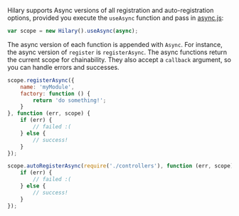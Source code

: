 Hilary supports Async versions of all registration and auto-registration options, provided you execute the ``useAsync`` function and pass in [async.js](https://github.com/caolan/async):

```JavaScript
var scope = new Hilary().useAsync(async);
```

The async version of each function is appended with ``Async``. For instance, the async version of ``register`` is ``registerAsync``. The async functions return the current scope for chainability. They also accept a ``callback`` argument, so you can handle errors and successes.

```JavaScript
scope.registerAsync({
    name: 'myModule',
    factory: function () {
        return 'do something!';
    }
}, function (err, scope) {
    if (err) {
        // failed :(
    } else {
        // success!
    }
});
```

```JavaScript
scope.autoRegisterAsync(require('./controllers'), function (err, scope) {
    if (err) {
        // failed :(
    } else {
        // success!
    }
});
```
